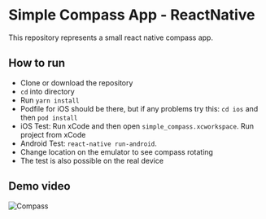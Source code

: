 # Simple Compass App - ReactNative

This repository represents a small react native compass app.


## How to run

- Clone or download the repository
- `cd` into directory
- Run `yarn install`
- Podfile for iOS should be there, but if any problems try this: `cd ios` and then `pod install`
- iOS Test: Run xCode and then open `simple_compass.xcworkspace`. Run project from xCode
- Android Test:  `react-native run-android`.
- Change location on the emulator to see compass rotating 
- The test is also possible on the real device

## Demo video

![Compass](https://drive.google.com/open?id=1zR2obhhDhQLGPRjIccEp19ZyJO4mUHHE)
